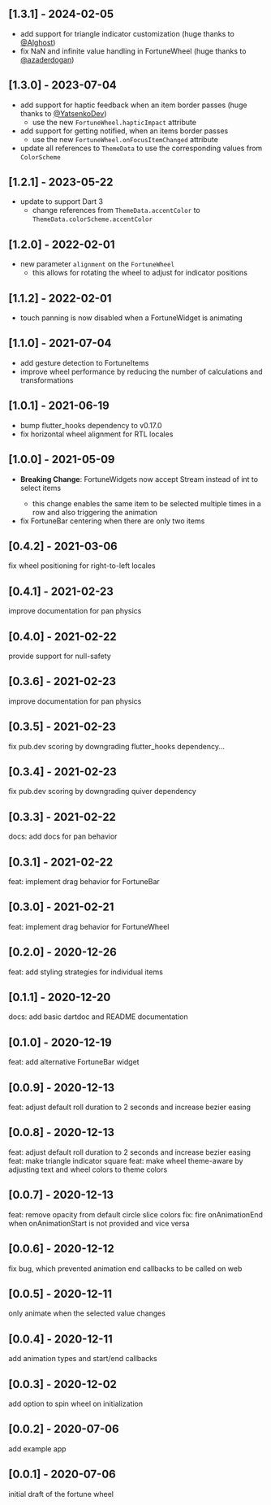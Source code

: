 ## [1.3.1] - 2024-02-05

- add support for triangle indicator customization (huge thanks to [@Alghost](https://github.com/Alghost))
- fix NaN and infinite value handling in FortuneWheel (huge thanks to [@azaderdogan](https://github.com/azaderdogan))

## [1.3.0] - 2023-07-04

- add support for haptic feedback when an item border passes (huge thanks to [@YatsenkoDev](https://github.com/YatsenkoDev))
  - use the new `FortuneWheel.hapticImpact` attribute
- add support for getting notified, when an items border passes
  - use the new `FortuneWheel.onFocusItemChanged` attribute
- update all references to `ThemeData` to use the corresponding values from `ColorScheme`

## [1.2.1] - 2023-05-22

- update to support Dart 3
  - change references from `ThemeData.accentColor` to `ThemeData.colorScheme.accentColor`

## [1.2.0] - 2022-02-01

- new parameter `alignment` on the `FortuneWheel`
  - this allows for rotating the wheel to adjust for indicator positions

## [1.1.2] - 2022-02-01

- touch panning is now disabled when a FortuneWidget is animating

## [1.1.0] - 2021-07-04

- add gesture detection to FortuneItems
- improve wheel performance by reducing the number of calculations and transformations

## [1.0.1] - 2021-06-19

- bump flutter_hooks dependency to v0.17.0
- fix horizontal wheel alignment for RTL locales

## [1.0.0] - 2021-05-09

- **Breaking Change**: FortuneWidgets now accept Stream<int> instead of int to select items
  - this change enables the same item to be selected multiple times in a row and also triggering the animation
- fix FortuneBar centering when there are only two items

## [0.4.2] - 2021-03-06

fix wheel positioning for right-to-left locales

## [0.4.1] - 2021-02-23

improve documentation for pan physics

## [0.4.0] - 2021-02-22

provide support for null-safety

## [0.3.6] - 2021-02-23

improve documentation for pan physics

## [0.3.5] - 2021-02-23

fix pub.dev scoring by downgrading flutter_hooks dependency...

## [0.3.4] - 2021-02-23

fix pub.dev scoring by downgrading quiver dependency

## [0.3.3] - 2021-02-22

docs: add docs for pan behavior

## [0.3.1] - 2021-02-22

feat: implement drag behavior for FortuneBar

## [0.3.0] - 2021-02-21

feat: implement drag behavior for FortuneWheel

## [0.2.0] - 2020-12-26

feat: add styling strategies for individual items

## [0.1.1] - 2020-12-20

docs: add basic dartdoc and README documentation

## [0.1.0] - 2020-12-19

feat: add alternative FortuneBar widget

## [0.0.9] - 2020-12-13

feat: adjust default roll duration to 2 seconds and increase bezier easing

## [0.0.8] - 2020-12-13

feat: adjust default roll duration to 2 seconds and increase bezier easing
feat: make triangle indicator square
feat: make wheel theme-aware by adjusting text and wheel colors to theme colors

## [0.0.7] - 2020-12-13

feat: remove opacity from default circle slice colors
fix: fire onAnimationEnd when onAnimationStart is not provided and vice versa

## [0.0.6] - 2020-12-12

fix bug, which prevented animation end callbacks to be called on web

## [0.0.5] - 2020-12-11

only animate when the selected value changes

## [0.0.4] - 2020-12-11

add animation types and start/end callbacks

## [0.0.3] - 2020-12-02

add option to spin wheel on initialization

## [0.0.2] - 2020-07-06

add example app

## [0.0.1] - 2020-07-06

initial draft of the fortune wheel
